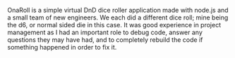 OnaRoll is a simple virtual DnD dice roller application made with node.js and a small team of new engineers. We each did a different dice roll; mine being the d6, or normal sided die in this case. It was good experience in project management as I had an important role to debug code, answer any questions they may have had, and to completely rebuild the code if something happened in order to fix it.
